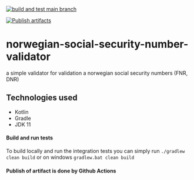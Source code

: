 [![build and test main branch](https://github.com/MikAoJk/norwegian-social-security-number-validator/actions/workflows/buildAndTest.yml/badge.svg)](https://github.com/MikAoJk/norwegian-social-security-number-validator/actions/workflows/buildAndTest.yml)

[![Publish artifacts](https://github.com/MikAoJk/norwegian-social-security-number-validator/actions/workflows/release.yml/badge.svg)](https://github.com/MikAoJk/norwegian-social-security-number-validator/actions/workflows/release.yml)

# norwegian-social-security-number-validator
a simple validator for validation a norwegian social security numbers (FNR, DNR)

## Technologies used
* Kotlin
* Gradle
* JDK 11

#### Build and run tests
To build locally and run the integration tests you can simply run `./gradlew clean build` or on windows
`gradlew.bat clean build`

#### Publish of artifact is done by Github Actions
